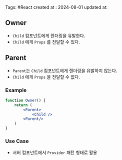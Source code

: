 Tags: #React 
created at : 2024-08-01
updated at: 

## Owner

- `Child` 컴포넌트에게 렌더링을 유발한다.
- `Child` 에게 `Props` 를 전달할 수 있다.

## Parent

- `Parent`는 `Child` 컴포넌트에게 렌더링을 유발하지 않는다.
- `Child` 에게 `Props` 을 전달할 수 없다.

### Example

```jsx
function Owner() {
	return (
		<Parent>
			<Child />
		<Parent/>
	)
}
```

### Use Case

- 서버 컴포넌트에서 `Provider` 패턴 형태로 활용